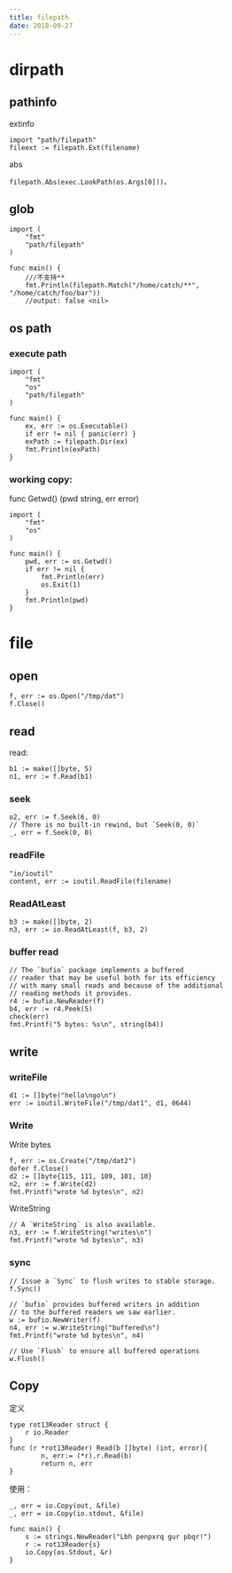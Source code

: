 ```yaml
---
title: filepath
date: 2018-09-27
---
```

# dirpath

## pathinfo
extinfo 

    import "path/filepath"
    fileext := filepath.Ext(filename)

abs

    filepath.Abs(exec.LookPath(os.Args[0]))。

## glob
    import (
        "fmt"
        "path/filepath"
    )

    func main() {
        ///不支持**
        fmt.Println(filepath.Match("/home/catch/**", "/home/catch/foo/bar")) 
        //output: false <nil>

## os path
### execute path

    import (
        "fmt"
        "os"
        "path/filepath"
    )

    func main() {
        ex, err := os.Executable()
        if err != nil { panic(err) }
        exPath := filepath.Dir(ex)
        fmt.Println(exPath)
    }

### working copy: 
func Getwd() (pwd string, err error)

    import (
        "fmt"
        "os"
    )

    func main() {
        pwd, err := os.Getwd()
        if err != nil {
            fmt.Println(err)
            os.Exit(1)
        }
        fmt.Println(pwd)
    }

# file

## open
    f, err := os.Open("/tmp/dat")
    f.Close()

## read
read:

    b1 := make([]byte, 5)
    n1, err := f.Read(b1)

### seek
    o2, err := f.Seek(6, 0)
    // There is no built-in rewind, but `Seek(0, 0)`
    _, err = f.Seek(0, 0)


### readFile

    "io/ioutil"
    content, err := ioutil.ReadFile(filename)


### ReadAtLeast

    b3 := make([]byte, 2)
    n3, err := io.ReadAtLeast(f, b3, 2)

### buffer read

    // The `bufio` package implements a buffered
    // reader that may be useful both for its efficiency
    // with many small reads and because of the additional
    // reading methods it provides.
    r4 := bufio.NewReader(f)
    b4, err := r4.Peek(5)
    check(err)
    fmt.Printf("5 bytes: %s\n", string(b4))

## write

### writeFile

    d1 := []byte("hello\ngo\n")
    err := ioutil.WriteFile("/tmp/dat1", d1, 0644)

### Write
Write bytes

    f, err := os.Create("/tmp/dat2")
    defer f.Close()
    d2 := []byte{115, 111, 109, 101, 10}
    n2, err := f.Write(d2)
    fmt.Printf("wrote %d bytes\n", n2)

WriteString

    // A `WriteString` is also available.
    n3, err := f.WriteString("writes\n")
    fmt.Printf("wrote %d bytes\n", n3)

### sync

    // Issue a `Sync` to flush writes to stable storage.
    f.Sync()

    // `bufio` provides buffered writers in addition
    // to the buffered readers we saw earlier.
    w := bufio.NewWriter(f)
    n4, err := w.WriteString("buffered\n")
    fmt.Printf("wrote %d bytes\n", n4)

    // Use `Flush` to ensure all buffered operations
    w.Flush()

## Copy
定义

    type rot13Reader struct {
		r io.Reader
	}
	func (r *rot13Reader) Read(b []byte) (int, error){
			n, err:= (*r).r.Read(b)
			return n, err
	}

使用：

    _, err = io.Copy(out, &file)
    _, err = io.Copy(io.stdout, &file)
    
	func main() {
		s := strings.NewReader("Lbh penpxrq gur pbqr!")
		r := rot13Reader{s}
		io.Copy(os.Stdout, &r)
	}